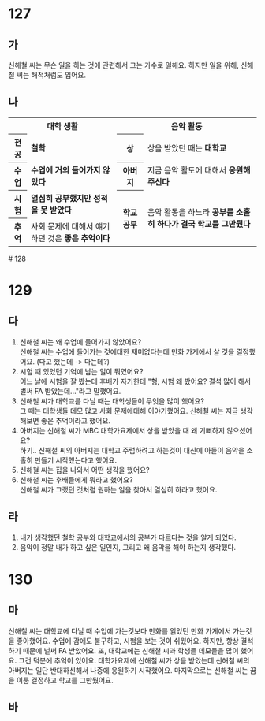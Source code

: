 # 127
## 가
신해철 씨는 무슨 일을 하는 것에 관련해서 그는 가수로 일해요. 하지만 일을 위해, 신해철 씨는 해적처럼도 입어요.
## 나
<table>
	<tr>
		<th colspan="3">대학 생활</th>
		<th colspan="3">음악 활동</th>
	</tr>
	<tr>
		<th>전공</th>
		<td colspan="2"><b>철학</b></td>
		<th>상</th>
		<td colspan="2">상을 받았던 때는 <b>대학교</b></td>
	</tr>
	<tr>
		<th>수업</th>
		<td colspan="2"><b>수업에 거의 들어가지 않았다</b></td>
		<th>아버지</th>
		<td colspan="2">지금 음악 활도에 대해서 <b>응원해 주신다</b></td>
	</tr>
	<tr>
		<th>시험</th>
		<td colspan="2"><b>열심히 공부했지만 성적을 못 받았다</b></td>
		<th rowspan="2">학교 공부</th>
		<td colspan="2" rowspan="2">
			음악 활동을 하느라 <b>공부를 소홀히 하다가 결국 학교를 그만뒀다</b>
		</td>
	</tr>
	<tr>
		<th>추억</th>
		<td colspan="2">
			사회 문제에 대해서 얘기하던 것은 <b>좋은 추억이다</b>
		</td>
	</tr>
</table>
# 128

# 129
## 다
1. 신해철 씨는 왜 수업에 들어가지 않았어요? <br>신해철 씨는 수업에 들어가는 것에대한 재미없다는데 만화 가게에서 살 것을 결정했어요. (다고 했는데 -> 다는데?)
2. 시험 때 있었던 기억에 남는 일이 뭐였어요? <br>어느 날에 시험을 잘 봤는데 후배가 자기한테 "형, 시험 왜 봤어요? 결석 많이 해서 벌써 FA 받았는데..."라고 말했어요.
3. 신해철 씨가 대학교를 다닐 때는 대학생들이 무엇을 많이 했어요?<br>그 때는 대학생들 데모 많고 사회 문제에대해 이야기했어요. 신해철 씨는 지금 생각해보면 좋은 추억이라고 했어요.
4. 아버지는 신해철 씨가 MBC 대학가요제에서 상을 받았을 때 왜 기뻐하지 않으셨어요? <br>하기.. 신해철 씨의 아버지는 대학교 주럽하려고 하는것이 대신에 아들이 음악을 소홀히 만들기 시작했는다고 했어요.
5. 신해철 씨는 집을 나와서 어떤 생각을 했어요? <br>
6. 신해철 씨는 후배들에게 뭐라고 했어요? <br>신해철 씨가 그랬던 것처럼 원하는 일을 찾아서 열심히 하라고 했어요.
## 라
1. 내가 생각했던 철학 공부와 대학교에서의 공부가 다르다는 것을 알게 되었다.
2. 음악이 정말 내가 하고 싶은 일인지, 그리고 왜 음악을 해야 하는지 생각했다.

# 130
## 마
신해철 씨는 대학교에 다닐 때 수업에 가는것보다 만화를 읽었던 만화 가게에서 가는것을 좋아했어요. 수업에 감에도 불구하고, 시험을 보는 것이 쉬웠어요. 하지만, 항상 결석하기 때문에 벌써 FA 받았어요. 또, 대학교에는 신해철 씨과 학생들 데모들을 많이 했어요. 그건 덕분에 추억이 있어요. 대학가요제에 신해철 씨가 상을 받았는데 신해철 씨의 아버지는 일단 반대하신해서 나중에 응원하기 시작했어요. 마지막으로는 신해철 씨는 꿈을 이룸 결정하고 학교를 그만뒀어요.
## 바